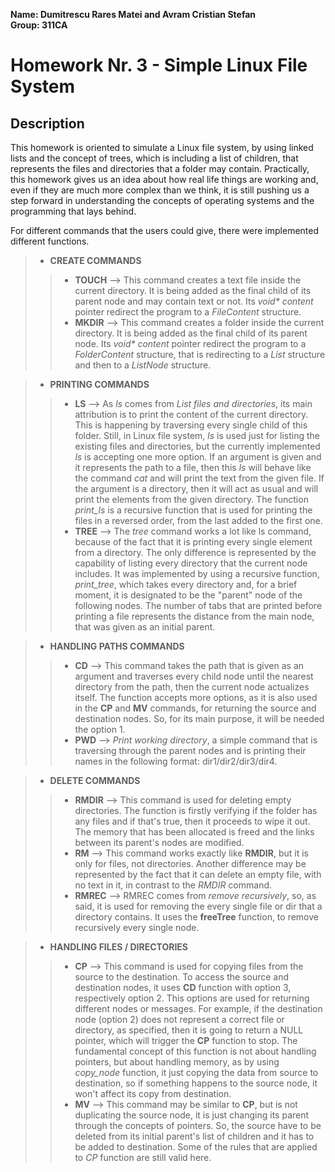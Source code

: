 **Name: Dumitrescu Rares Matei and Avram Cristian Stefan**\
**Group: 311CA**

# Homework Nr. 3 - Simple Linux File System

## Description

This homework is oriented to simulate a Linux file system, by using linked lists and the concept of trees, which is including a list of children, that represents the files and directories that a folder may contain. Practically, this homework gives us an idea about how real life things are working and, even if they are much more complex than we think, it is still pushing us a step forward in understanding the concepts of operating systems and the programming that lays behind.

For different commands that the users could give, there were implemented different functions.
>* **CREATE COMMANDS**
>>* **TOUCH** --> This command creates a text file inside the current directory. It is being added as the final child of its parent node and may contain text or not. Its *void\* content* pointer redirect the program to a *FileContent* structure.
>>* **MKDIR** --> This command creates a folder inside the current directory. It is being added as the final child of its parent node. Its *void\* content* pointer redirect the program to a *FolderContent* structure, that is redirecting to a *List* structure and then to a *ListNode* structure.

>* **PRINTING COMMANDS**
>>* **LS** --> As *ls* comes from *List files and directories*, its main attribution is to print the content of the current directory. This is happening by traversing every single child of this folder. Still, in Linux file system, *ls* is used just for listing the existing files and directories, but the currently implemented *ls* is accepting one more option. If an argument is given and it represents the path to a file, then this *ls* will behave like the command *cat* and will print the text from the given file. If the argument is a directory, then it will act as usual and will print the elements from the given directory. The function *print_ls* is a recursive function that is used for printing the files in a reversed order, from the last added to the first one.
>>* **TREE** --> The *tree* command works a lot like ls command, because of the fact that it is printing every single element from a directory. The only difference is represented by the capability of listing every directory that the current node includes. It was implemented by using a recursive function, *print_tree*, which takes every directory and, for a brief moment, it is designated to be the "parent" node of the following nodes. The number of tabs that are printed before printing a file represents the distance from the main node, that was given as an initial parent.

>* **HANDLING PATHS COMMANDS**
>>* **CD** --> This command takes the path that is given as an argument and traverses every child node until the nearest directory from the path, then the current node actualizes itself. The function accepts more options, as it is also used in the **CP** and **MV** commands, for returning the source and destination nodes. So, for its main purpose, it will be needed the option 1.
>>* **PWD** --> *Print working directory*, a simple command that is traversing through the parent nodes and is printing their names in the following format: dir1/dir2/dir3/dir4.

>* **DELETE COMMANDS**
>>* **RMDIR** --> This command is used for deleting empty directories. The function is firstly verifying if the folder has any files and if that's true, then it proceeds to wipe it out. The memory that has been allocated is freed and the links between its parent's nodes are modified.
>>* **RM** --> This command works exactly like **RMDIR**, but it is only for files, not directories. Another difference may be represented by the fact that it can delete an empty file, with no text in it, in contrast to the *RMDIR* command.
>>* **RMREC** --> RMREC comes from *remove recursively*, so, as said, it is used for removing the every single file or dir that a directory contains. It uses the **freeTree** function, to remove recursively every single node.

>* **HANDLING FILES / DIRECTORIES**
>>* **CP** --> This command is used for copying files from the source to the destination. To access the source and destination nodes, it uses **CD** function with option 3, respectively option 2. This options are used for returning different nodes or messages. For example, if the destination node (option 2) does not represent a correct file or directory, as specified, then it is going to return a NULL pointer, which will trigger the **CP** function to stop. The fundamental concept of this function is not about handling pointers, but about handling memory, as by using *copy_node* function, it just copying the data from source to destination, so if something happens to the source node, it won't affect its copy from destination.
>>* **MV** --> This command may be similar to **CP**, but is not duplicating the source node, it is just changing its parent through the concepts of pointers. So, the source have to be deleted from its initial parent's list of children and it has to be added to destination. Some of the rules that are applied to *CP* function are still valid here.